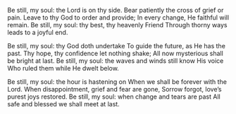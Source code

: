 Be still, my soul: the Lord is on thy side.
Bear patiently the cross of grief or pain. 
Leave to thy God to order and provide;
In every change, He faithful will remain.
Be still, my soul: thy best, thy heavenly Friend 
Through thorny ways leads to a joyful end.

Be still, my soul: thy God doth undertake
To guide the future, as He has the past.
Thy hope, thy confidence let nothing shake;
All now mysterious shall be bright at last.
Be still, my soul: the waves and winds still know 
His voice Who ruled them while He dwelt below.

Be still, my soul: the hour is hastening on 
When we shall be forever with the Lord.
When disappointment, grief and fear are gone, 
Sorrow forgot, love’s purest joys restored.
Be still, my soul: when change and tears are past 
All safe and blessed we shall meet at last.
